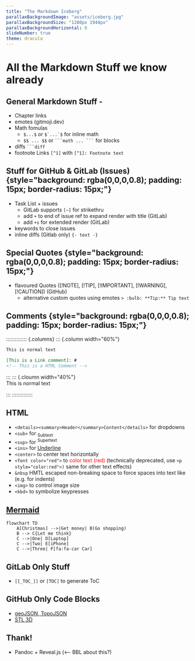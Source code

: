 ```yaml
---
title: "The Markdown Iceberg"
parallaxBackgroundImage: "assets/iceberg.jpg"
parallaxBackgroundSize: "1280px 1944px"
parallaxBackgroundHorizontal: 0
slideNumber: true
theme: dracula
---
```

<!--
pandoc `
--from=markdown+backtick_code_blocks+fenced_code_attributes+fenced_divs+tex_math_dollars+footnotes `
-t revealjs `
-s 'notes.md' -o 'slides.html' `
--embed-resources --standalone
-->

# All the Markdown Stuff we know already

## General Markdown Stuff - 
- Chapter links
- emotes (gitmoji.dev)
- Math fomulas
   - `$...$` or ``` $`...`$ ``` for inline math
   - `$$ ... $$` or ```` ```math ... ``` ```` for blocks
- diffs ```` ```diff ````
- footnote Links `[^1]` with `[^1]: Footnote text`

## Stuff for GitHub & GitLab (Issues) {style="background: rgba(0,0,0,0.8); padding: 15px; border-radius: 15px;"}
- Task List + issues
   - GitLab supports `[~]` for strikethru
   - add `+` to end of issue ref to expand render with title (GitLab)
   - add `+s` for extended render (GitLab)
- keywords to close issues
- inline diffs (Gitlab only) `{- text -}`

## Special Quotes {style="background: rgba(0,0,0,0.8); padding: 15px; border-radius: 15px;"}
- flavoured Quotes ([!NOTE], [!TIP], [!IMPORTANT], [!WARNING], [!CAUTION]) (GitHub)
   - alternative custom quotes using emotes `> :bulb: **Tip:** Tip text`

## Comments {style="background: rgba(0,0,0,0.8); padding: 15px; border-radius: 15px;"}

:::::::::::::: {.columns}
::: {.column width="60%"}  
```md
This is normal text

[This is a Link comment]: #
<!-- This is a HTML Comment -->
```
:::
::: {.cloumn width="40%"}  
This is normal text

[This is a Link comment]: #
<!-- This is a HTML Comment -->
:::
::::::::::::::

## HTML
- `<details><summary>Header</summary>Content</details>` for dropdowns
- `<sub>` for <sub>Subtext</sub>
- `<sup>` for <sup>Supertext</sup>
- `<ins>` for <ins>Underline</ins>
- `<center>` to center text horizontally
- `<font color="red">` to <font color="red"> color text (red)</font> (technically deprecated, use `<p style="color:red">)` same for other text effects)
- `&nbsp` HMTL escaped non-breaking space to force spaces into text like (e.g. for indents)
- `<img>` to control image size
- `<kbd>` to symbolize keypresses

## [Mermaid](https://mermaid.js.org/intro/)

```mermaid
flowchart TD
    A[Christmas] -->|Get money| B(Go shopping)
    B --> C{Let me think}
    C -->|One| D[Laptop]
    C -->|Two| E[iPhone]
    C -->|Three| F[fa:fa-car Car]
```

## GitLab Only Stuff
   - `[[_TOC_]]` or `[TOC]` to generate ToC

## GitHub Only Code Blocks
   - [geoJSON, TopoJSON](https://docs.github.com/en/get-started/writing-on-github/working-with-advanced-formatting/creating-diagrams)
   - [STL 3D](https://docs.github.com/en/get-started/writing-on-github/working-with-advanced-formatting/creating-diagrams)

## Thank!
- Pandoc + Reveal.js (<-- BBL about this?)
